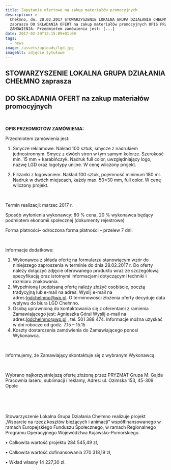 ```yaml
---
title: Zapytanie ofertowe na zakup materiałów promocyjnych
description: >-
  Chełmno, dn. 20.02.2017 STOWARZYSZENIE LOKALNA GRUPA DZIAŁANIA CHEŁMNO
  zaprasza DO SKŁADANIA OFERT na zakup materiałów promocyjnych OPIS PRZEDMIOTÓW
  ZAMÓWIENIA: Przedmiotem zamówienia jest: [...]
date: 2017-02-20T12:15:09+01:00
tags:
  - news
image: /assets/uploads/lgd.jpg
imageAlt: zdjęcie tytułowe
---
```

## STOWARZYSZENIE LOKALNA GRUPA DZIAŁANIA CHEŁMNO zaprasza

## DO SKŁADANIA OFERT na zakup materiałów promocyjnych

<br>

**OPIS PRZEDMIOTÓW ZAMÓWIENIA:**

Przedmiotem zamówienia jest:

1.   Smycze reklamowe. Nakład 100 sztuk, smycze z nadrukiem jednostronnym. Smycz z dwóch stron w tym samym kolorze. Szerokość min. 15 mm + karabińczyk. Nadruk full color, uwzględniający logo, nazwę LGD oraz logotypy unijne. W cenę wliczony projekt.

2. Filiżanki z logowaniem. Nakład 100 sztuk, pojemność minimum 180 ml. Nadruk w dwóch miejscach, każdy max. 50×30 mm, full color. W cenę wliczony projekt.

<br>

Termin realizacji: marzec 2017 r.



Sposób wyłonienia wykonawcy: 80 % cena, 20 % wykonawca będący podmiotem ekonomii społecznej (dokumenty rejestrowe)



Forma płatności– odroczona forma płatności – przelew 7 dni.

<br>

Informacje dodatkowe:

1. Wykonawca z składa ofertę na formularzu stanowiącym wzór do niniejszego zaproszenia w terminie do dnia 28.02.2017 r. Do oferty należy dołączyć zdjęcie oferowanego produktu wraz ze szczegółową specyfikacją oraz istotnymi informacjami dotyczącymi techniki i rozmiaru znakowania.
2.  Wypełnioną i podpisaną ofertę należy złożyć osobiście, pocztą tradycyjną lub e-mail na adres: Wyslij e-mail na adres:lgdchelmno@wp.pl. O terminowości złożenia oferty decyduje data wpływu do biura LGD Chełmno.
3. Osobą uprawnioną do kontaktowania się z oferentami z ramienia Zamawiającego jest: Agnieszka Góral Wyslij e-mail na adres:lgdchelmno@wp.pl , tel. 501 388 474. Informacje można uzyskać w dni robocze od godz. 7.15 – 15.15
4. Koszty dostarczenia zamówienia do Zamawiającego ponosi Wykonawca.

<br>

Informujemy, że Zamawiający skontaktuje się z wybranym Wykonawcą.

<br>

Wybrano najkorzystniejszą ofertę złożoną przez PRYZMAT Grupa M. Gajda Pracownia laseru, sublimacji i reklamy, Adres: ul. Ozimska 153, 45-309 Opole

<br>

<br>

<br>

Stowarzyszenie Lokalna Grupa Działania Chełmno realizuje projekt „Wsparcie na rzecz kosztów bieżących i animacji” współfinansowanego w ramach Europejskiego Funduszu Społecznego, w ramach Regionalnego Programu Operacyjnego Województwa Kujawsko-Pomorskiego.

• Całkowita wartość projektu 284 545,49 zł,

• Całkowita wartość dofinansowania 270 318,19 zł,

• Wkład własny 14 227,30 zł.

